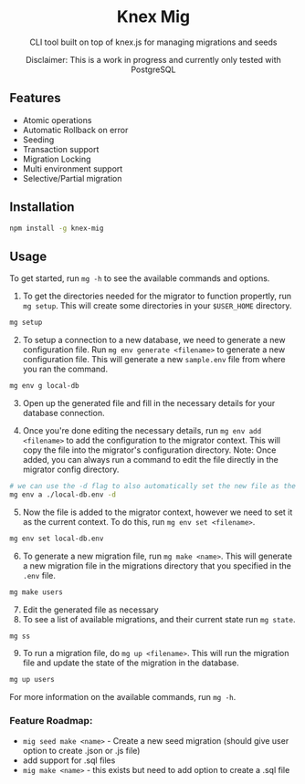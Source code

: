 <!-- align in center and make font large: text should be Knex Mig-->
<div align="center">  
  <h1> Knex Mig</h1>
<p> CLI tool built on top of knex.js for managing migrations and seeds</p>
<P> Disclaimer: This is a work in progress and currently only tested with PostgreSQL
</div>

## Features

-   Atomic operations
-   Automatic Rollback on error
-   Seeding
-   Transaction support
-   Migration Locking
-   Multi environment support
-   Selective/Partial migration

## Installation

```bash
npm install -g knex-mig
```

## Usage

To get started, run `mg -h` to see the available commands and options.

1. To get the directories needed for the migrator to function propertly, run `mg setup`. This will create some directories in your `$USER_HOME` directory.

```bash
mg setup
```

2. To setup a connection to a new database, we need to generate a new configuration file. Run `mg env generate <filename>` to generate a new configuration file. This will generate a new `sample.env` file from where you ran the command.

```bash
mg env g local-db
```

3. Open up the generated file and fill in the necessary details for your database connection.

4. Once you're done editing the necessary details, run `mg env add <filename>` to add the configuration to the migrator context. This will copy the file into the migrator's configuration directory. Note: Once added, you can always run a command to edit the file directly in the migrator config directory.

```bash
# we can use the -d flag to also automatically set the new file as the current configuration/context
mg env a ./local-db.env -d
```

5. Now the file is added to the migrator context, however we need to set it as the current context. To do this, run `mg env set <filename>`.

```bash
mg env set local-db.env
```

6. To generate a new migration file, run `mg make <name>`. This will generate a new migration file in the migrations directory that you specified in the `.env` file.

```bash
mg make users
```

7. Edit the generated file as necessary
8. To see a list of available migrations, and their current state run `mg state`.

```bash
mg ss
```

9. To run a migration file, do `mg up <filename>`. This will run the migration file and update the state of the migration in the database.

```bash
mg up users
```

For more information on the available commands, run `mg -h`.

### Feature Roadmap:

-   `mig seed make <name>` - Create a new seed migration (should give user option to create .json or .js file)
-   add support for .sql files
-   `mig make <name>` - this exists but need to add option to create a .sql file

